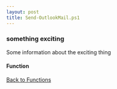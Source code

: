 ```yaml
---
layout: post
title: Send-OutlookMail.ps1
---
```


### something exciting

Some information about the exciting thing

#### Function

<script async src="https://gist-it.appspot.com/github.com/BanterBoy/scripts-blog/blob/master/PowerShell/functions/Send-OutlookMail.ps1"></script>

<a href="/menu/_pages/functions.html">Back to Functions</a>
